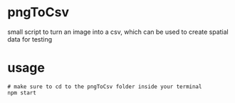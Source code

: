 # pngToCsv

small script to turn an image into a csv, which can be used to create spatial data for testing

# usage

    # make sure to cd to the pngToCsv folder inside your terminal
    npm start